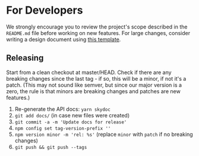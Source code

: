 # For Developers

We strongly encourage you to review the project's scope described in the `README.md` file before working on new features. For large changes, consider writing a design document using [this template](https://docs.google.com/document/d/1U6GlAaPF3tl1wvBNXebW1mD3oHZxV5h9TH-bR0p8Uz8/edit?usp=sharing).

## Releasing

Start from a clean checkout at master/HEAD.
Check if there are any breaking changes since the last tag - if so, this will be a minor, if not it's a patch.
(This may not sound like semver, but since our major version is a zero, the rule is that minors are breaking changes and patches are new features.)

1. Re-generate the API docs: `yarn skydoc`
1. `git add docs/` (in case new files were created)
1. `git commit -a -m 'Update docs for release'`
1. `npm config set tag-version-prefix ''`
1. `npm version minor -m 'rel: %s'` (replace `minor` with `patch` if no breaking changes)
1. `git push && git push --tags`

